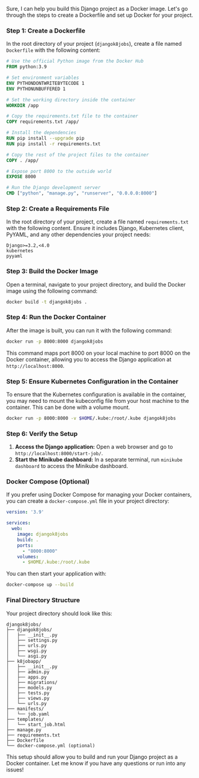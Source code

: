 Sure, I can help you build this Django project as a Docker image. Let's go through the steps to create a Dockerfile and set up Docker for your project.

### Step 1: Create a Dockerfile

In the root directory of your project (`djangok8jobs`), create a file named `Dockerfile` with the following content:

```Dockerfile
# Use the official Python image from the Docker Hub
FROM python:3.9

# Set environment variables
ENV PYTHONDONTWRITEBYTECODE 1
ENV PYTHONUNBUFFERED 1

# Set the working directory inside the container
WORKDIR /app

# Copy the requirements.txt file to the container
COPY requirements.txt /app/

# Install the dependencies
RUN pip install --upgrade pip
RUN pip install -r requirements.txt

# Copy the rest of the project files to the container
COPY . /app/

# Expose port 8000 to the outside world
EXPOSE 8000

# Run the Django development server
CMD ["python", "manage.py", "runserver", "0.0.0.0:8000"]
```

### Step 2: Create a Requirements File

In the root directory of your project, create a file named `requirements.txt` with the following content. Ensure it includes Django, Kubernetes client, PyYAML, and any other dependencies your project needs:

```text
Django>=3.2,<4.0
kubernetes
pyyaml
```

### Step 3: Build the Docker Image

Open a terminal, navigate to your project directory, and build the Docker image using the following command:

```sh
docker build -t djangok8jobs .
```

### Step 4: Run the Docker Container

After the image is built, you can run it with the following command:

```sh
docker run -p 8000:8000 djangok8jobs
```

This command maps port 8000 on your local machine to port 8000 on the Docker container, allowing you to access the Django application at `http://localhost:8000`.

### Step 5: Ensure Kubernetes Configuration in the Container

To ensure that the Kubernetes configuration is available in the container, you may need to mount the kubeconfig file from your host machine to the container. This can be done with a volume mount.

```sh
docker run -p 8000:8000 -v $HOME/.kube:/root/.kube djangok8jobs
```

### Step 6: Verify the Setup

1. **Access the Django application:** Open a web browser and go to `http://localhost:8000/start-job/`.
2. **Start the Minikube dashboard:** In a separate terminal, run `minikube dashboard` to access the Minikube dashboard.

### Docker Compose (Optional)

If you prefer using Docker Compose for managing your Docker containers, you can create a `docker-compose.yml` file in your project directory:

```yaml
version: '3.9'

services:
  web:
    image: djangok8jobs
    build: .
    ports:
      - "8000:8000"
    volumes:
      - $HOME/.kube:/root/.kube
```

You can then start your application with:

```sh
docker-compose up --build
```

### Final Directory Structure

Your project directory should look like this:

```
djangok8jobs/
├── djangok8jobs/
│   ├── __init__.py
│   ├── settings.py
│   ├── urls.py
│   ├── wsgi.py
│   └── asgi.py
├── k8jobapp/
│   ├── __init__.py
│   ├── admin.py
│   ├── apps.py
│   ├── migrations/
│   ├── models.py
│   ├── tests.py
│   ├── views.py
│   └── urls.py
├── manifests/
│   └── job.yaml
├── templates/
│   └── start_job.html
├── manage.py
├── requirements.txt
├── Dockerfile
└── docker-compose.yml (optional)
```

This setup should allow you to build and run your Django project as a Docker container. Let me know if you have any questions or run into any issues!
